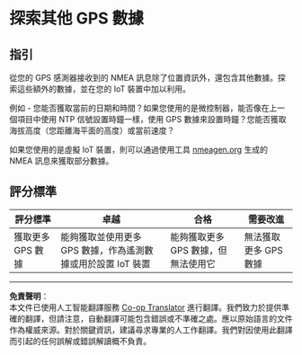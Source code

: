 <!--
CO_OP_TRANSLATOR_METADATA:
{
  "original_hash": "bded364fc06ce37d7a76aed3be1ba73a",
  "translation_date": "2025-08-26T15:49:08+00:00",
  "source_file": "3-transport/lessons/1-location-tracking/assignment.md",
  "language_code": "hk"
}
-->
# 探索其他 GPS 數據

## 指引

從您的 GPS 感測器接收到的 NMEA 訊息除了位置資訊外，還包含其他數據。探索這些額外的數據，並在您的 IoT 裝置中加以利用。

例如 - 您能否獲取當前的日期和時間？如果您使用的是微控制器，能否像在上一個項目中使用 NTP 信號設置時鐘一樣，使用 GPS 數據來設置時鐘？您能否獲取海拔高度（您距離海平面的高度）或當前速度？

如果您使用的是虛擬 IoT 裝置，則可以通過使用工具 [nmeagen.org](https://www.nmeagen.org) 生成的 NMEA 訊息來獲取部分數據。

## 評分標準

| 評分標準 | 卓越 | 合格 | 需要改進 |
| -------- | ----- | ---- | -------- |
| 獲取更多 GPS 數據 | 能夠獲取並使用更多 GPS 數據，作為遙測數據或用於設置 IoT 裝置 | 能夠獲取更多 GPS 數據，但無法使用它 | 無法獲取更多 GPS 數據 |

---

**免責聲明**：  
本文件已使用人工智能翻譯服務 [Co-op Translator](https://github.com/Azure/co-op-translator) 進行翻譯。我們致力於提供準確的翻譯，但請注意，自動翻譯可能包含錯誤或不準確之處。應以原始語言的文件作為權威來源。對於關鍵資訊，建議尋求專業的人工作翻譯。我們對因使用此翻譯而引起的任何誤解或錯誤解讀概不負責。